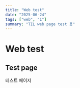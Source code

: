 ```yaml
---
title: "Web test"
date: "2025-06-24"
tags: ["web", "1"]
summary: "TIL web page test 용"
---
```


# Web test

## Test page

테스트 페이지
